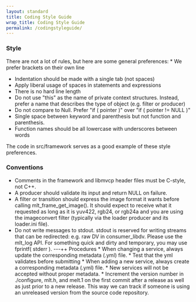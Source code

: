 ```yaml
---
layout: standard
title: Coding Style Guide
wrap_title: Coding Style Guide
permalink: /codingstyleguide/
---
```


### Style

There are not a lot of rules, but here are some general preferences: \*
We prefer brackets on their own line

* Indentation should be made with a single tab (not spaces)
* Apply liberal usage of spaces in statements and expressions
* There is no hard line length
* Do not use "this" as the name of private context structures. Instead, prefer
  a name that describes the type of object (e.g. filter or producer)
* Do not compare to Null. Prefer "if ( pointer )" over "if ( pointer != NULL )"
* Single space between keyword and parenthesis but not function and parenthesis.
* Function names should be all lowercase with underscores between words

The code in src/framework serves as a good example of these style
preferences.

### Conventions

* Comments in the framework and libmvcp header files must be C-style, not C++.
* A producer should validate its input and return NULL on failure.
* A filter or transition should
  express the image format it wants before calling
  mlt_frame_get_image(). It should expect to receive what it requested
  as long as it is yuv422, rgb24, or rgb24a and you are using the
  imageconvert filter (typically via the loader producer and its
  loader.ini file).
* Do not write messages to stdout. stdout is reserved
  for writing streams that can be redirected: e.g. raw DV in
  consumer_libdv. Please use the mlt_log API. For something quick and
dirty and temporary, you may use fprintf( stderr ). ---++ Procedures \*
When changing a service, always update the corresponding metadata (.yml)
file. \* Test that the yml validates before submitting \* When adding a
new service, always create a corresponding metadata (.yml) file. \* New
services will not be accepted without proper metadata. \* Increment the
version number in ./configure, mlt.h, and melt.1 on the first commit
after a release as well as just prior to a new release. This way we can
track if someone is using an unreleased version from the source code
repository.
